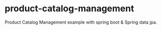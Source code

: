 # product-catalog-management
Product Catalog Management example with spring boot &amp; Spring data jpa.
